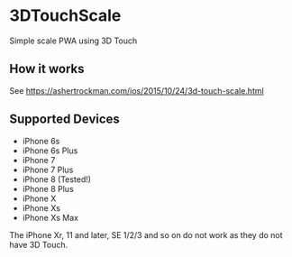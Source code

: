 # 3DTouchScale
Simple scale PWA using 3D Touch

## How it works
See https://ashertrockman.com/ios/2015/10/24/3d-touch-scale.html

## Supported Devices
- iPhone 6s
- iPhone 6s Plus
- iPhone 7
- iPhone 7 Plus
- iPhone 8 (Tested!)
- iPhone 8 Plus
- iPhone X
- iPhone Xs
- iPhone Xs Max

The iPhone Xr, 11 and later, SE 1/2/3 and so on do not work as they do not have 3D Touch. 

